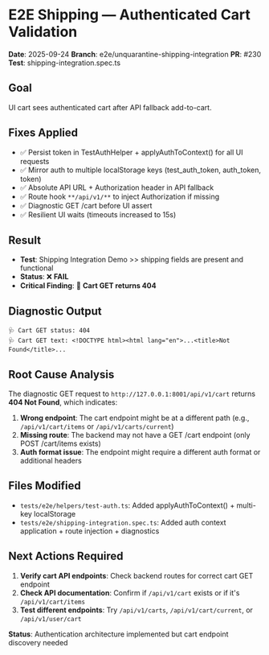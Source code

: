 # E2E Shipping — Authenticated Cart Validation

**Date**: 2025-09-24
**Branch**: e2e/unquarantine-shipping-integration
**PR**: #230
**Test**: shipping-integration.spec.ts

## Goal
UI cart sees authenticated cart after API fallback add-to-cart.

## Fixes Applied
- ✅ Persist token in TestAuthHelper + applyAuthToContext() for all UI requests
- ✅ Mirror auth to multiple localStorage keys (test_auth_token, auth_token, token)
- ✅ Absolute API URL + Authorization header in API fallback
- ✅ Route hook `**/api/v1/**` to inject Authorization if missing
- ✅ Diagnostic GET /cart before UI assert
- ✅ Resilient UI waits (timeouts increased to 15s)

## Result
- **Test**: Shipping Integration Demo >> shipping fields are present and functional
- **Status**: ❌ **FAIL**
- **Critical Finding**: 🔴 **Cart GET returns 404**

## Diagnostic Output
```
🩺 Cart GET status: 404
🩺 Cart GET text: <!DOCTYPE html><html lang="en">...<title>Not Found</title>...
```

## Root Cause Analysis
The diagnostic GET request to `http://127.0.0.1:8001/api/v1/cart` returns **404 Not Found**, which indicates:
1. **Wrong endpoint**: The cart endpoint might be at a different path (e.g., `/api/v1/cart/items` or `/api/v1/carts/current`)
2. **Missing route**: The backend may not have a GET /cart endpoint (only POST /cart/items exists)
3. **Auth format issue**: The endpoint might require a different auth format or additional headers

## Files Modified
- `tests/e2e/helpers/test-auth.ts`: Added applyAuthToContext() + multi-key localStorage
- `tests/e2e/shipping-integration.spec.ts`: Added auth context application + route injection + diagnostics

## Next Actions Required
1. **Verify cart API endpoints**: Check backend routes for correct cart GET endpoint
2. **Check API documentation**: Confirm if `/api/v1/cart` exists or if it's `/api/v1/cart/items`
3. **Test different endpoints**: Try `/api/v1/carts`, `/api/v1/cart/current`, or `/api/v1/user/cart`

**Status**: Authentication architecture implemented but cart endpoint discovery needed